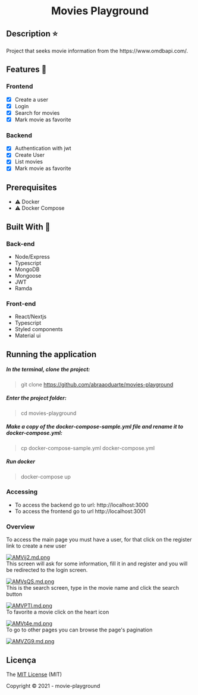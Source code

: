 <h1 align="center"> Movies Playground </h1>

## Description :star:
<p align="justify">Project that seeks movie information from the https://www.omdbapi.com/.</p>

## Features :checkered_flag:

### Frontend
- [X] Create a user
- [X] Login
- [X] Search for movies
- [X] Mark movie as favorite

### Backend
- [X] Authentication with jwt
- [X] Create User
- [X] List movies
- [X] Mark movie as favorite

## Prerequisites
- :warning: Docker
- :warning: Docker Compose

## Built With :hammer:

  ### Back-end
   - Node/Express
   - Typescript
   - MongoDB
   - Mongoose
   - JWT
   - Ramda

  ### Front-end
   - React/Nextjs
   - Typescript
   - Styled components
   - Material ui

## Running the application
 ##### In the terminal, clone the project:
   > git clone https://github.com/abraaoduarte/movies-playground

 ##### Enter the project folder:
   > cd movies-playground

 ##### Make a copy of the docker-compose-sample.yml file and rename it to docker-compose.yml:
   > cp docker-compose-sample.yml docker-compose.yml

 ##### Run docker
   > docker-compose up

### Accessing
- To access the backend go to url: http://localhost:3000
- To access the frontend go to url http://localhost:3001

### Overview
To access the main page you must have a user, for that click on the register link to create a new user

[![AMVij2.md.png](https://iili.io/AMVij2.md.png)](https://freeimage.host/i/AMVij2)
<br />
This screen will ask for some information, fill it in and register and you will be redirected to the login screen.

[![AMVsQS.md.png](https://iili.io/AMVsQS.md.png)](https://freeimage.host/i/AMVsQS)
<br />
This is the search screen, type in the movie name and click the search button

[![AMVPTl.md.png](https://iili.io/AMVPTl.md.png)](https://freeimage.host/i/AMVPTl)
<br />
To favorite a movie click on the heart icon

[![AMVt4e.md.png](https://iili.io/AMVt4e.md.png)](https://freeimage.host/i/AMVt4e)
<br />
To go to other pages you can browse the page's pagination

[![AMVZG9.md.png](https://iili.io/AMVZG9.md.png)](https://freeimage.host/i/AMVZG9)

  ## Licença
  The [MIT License]() (MIT)

  Copyright :copyright: 2021 - movie-playground
